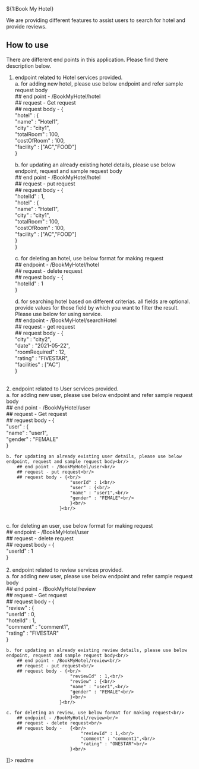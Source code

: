 <snippet>
  <content><![CDATA[

# ${1:Book My Hotel}
We are providing different features to assist users to search for hotel and provide reviews.
<br/>

## How to use

There are different end points in this application. Please find there description below.
<br/>
1. endpoint related to Hotel services provided.<br/>
    a. for adding new hotel, please use below endpoint and refer sample request body<br/>
        ## end point - /BookMyHotel/hotel<br/>
        ## request - Get request<br/>
        ## request body - {<br/>
                            "hotel" : {<br/>
                            "name" : "Hotel1",<br/>
                            "city" : "city1",<br/>
                            "totalRoom" : 100,<br/>
                            "costOfRoom" : 100,<br/>
                            "facility" : ["AC","FOOD"] <br/>
                        }<br/>

    b. for updating an already existing hotel details, please use below endpoint, request and sample request body<br/>
        ## end point - /BookMyHotel/hotel<br/>
        ## request - put request<br/>
        ## request body - {<br/>
                            "hotelId" : 1,<br/>
                            "hotel" : { <br/>
                            "name" : "Hotel1",<br/>
                            "city" : "city1",<br/>
                            "totalRoom" : 100,<br/>
                            "costOfRoom" : 100,<br/>
                            "facility" : ["AC","FOOD"]<br/>
                            }<br/>
                        }<br/>

    c. for deleting an hotel, use below format for making request<br/>
        ## endpoint - /BookMyHotel/hotel<br/>
        ## request - delete request<br/>
        ## request body -   {<br/>
                                "hotelId" : 1<br/>
                            }<br/>

    d. for searching hotel based on different criterias. all fields are optional. provide values for those field by which you want to filter the result. Please use below for using service.<br/>
        ## endpoint - /BookMyHotel/searchHotel<br/>
        ## request - get request<br/>
        ## request body -  {<br/>
                                "city" : "city2",<br/>
                                "date" : "2021-05-22",<br/>
                                "roomRequired" : 12,<br/>
                                "rating" : "FIVESTAR",<br/>
                                "facilities" : ["AC"]<br/>
                            }<br/>
<br/>
2. endpoint related to User services provided.<br/>
    a. for adding new user, please use below endpoint and refer sample request body<br/>
        ## end point - /BookMyHotel/user<br/>
        ## request - Get request<br/>
        ## request body - {<br/>
                            "user" : {<br/>
                            "name" : "user1",<br/>
                            "gender" : "FEMALE"<br/>
                        }<br/>

    b. for updating an already existing user details, please use below endpoint, request and sample request body<br/>
        ## end point - /BookMyHotel/user<br/>
        ## request - put request<br/>
        ## request body - {<br/>
                            "userId" : 1<br/>
                            "user" : {<br/>
                            "name" : "user1",<br/>
                            "gender" : "FEMALE"<br/>
                            }<br/>
                        }<br/>
<br/>
    c. for deleting an user, use below format for making request<br/>
        ## endpoint - /BookMyHotel/user<br/>
        ## request - delete request<br/>
        ## request body -   {<br/>
                                "userId" : 1<br/>
                            }<br/>
<br/>
2. endpoint related to review services provided.<br/>
    a. for adding new user, please use below endpoint and refer sample request body<br/>
        ## end point - /BookMyHotel/review<br/>
        ## request - Get request<br/>
        ## request body - {<br/>
                            "review" : {<br/>
                              "userId" : 0,<br/>
                              "hotelId" : 1,<br/>
                              "comment" : "comment1",<br/>
                              "rating" : "FIVESTAR"<br/>
                        }<br/>

    b. for updating an already existing review details, please use below endpoint, request and sample request body<br/>
        ## end point - /BookMyHotel/review<br/>
        ## request - put request<br/>
        ## request body - {<br/>
                            "reviewId" : 1,<br/>
                            "review" : {<br/>
                            "name" : "user1",<br/>
                            "gender" : "FEMALE"<br/>
                            }<br/>
                        }<br/>

    c. for deleting an review, use below format for making request<br/>
        ## endpoint - /BookMyHotel/review<br/>
        ## request - delete request<br/>
        ## request body -   {<br/>
                                "reviewId" : 1,<br/>
                                "comment" : "comment1",<br/>
                                "rating" : "ONESTAR"<br/>
                            }<br/>

]]></content>
  <tabTrigger>readme</tabTrigger>
</snippet>
